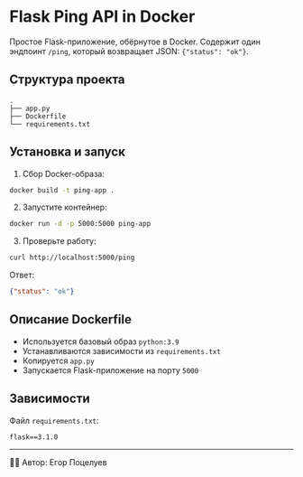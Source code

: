 #  Flask Ping API in Docker

Простое Flask-приложение, обёрнутое в Docker. Содержит один эндпоинт `/ping`, который возвращает JSON: `{"status": "ok"}`.

##  Структура проекта

```
.
├── app.py
├── Dockerfile
└── requirements.txt
```

##  Установка и запуск

1. Сбор Docker-образа:

```bash
docker build -t ping-app .
```

2. Запустите контейнер:

```bash
docker run -d -p 5000:5000 ping-app
```

3. Проверьте работу:

```bash
curl http://localhost:5000/ping
```

Ответ:

```json
{"status": "ok"}
```

##  Описание Dockerfile

- Используется базовый образ `python:3.9`
- Устанавливаются зависимости из `requirements.txt`
- Копируется `app.py`
- Запускается Flask-приложение на порту `5000`

##  Зависимости

Файл `requirements.txt`:

```
flask==3.1.0
```

---

👨‍💻 Автор: Егор Поцелуев  
 
